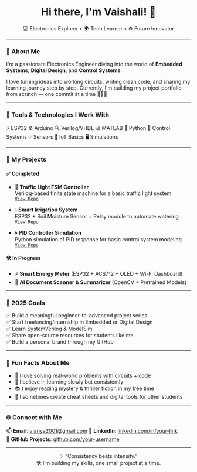 <h1 align="center">Hi there, I'm Vaishali! 🌱</h1>
<p align="center">
  💻 Electronics Explorer • 🌍 Tech Learner • ⚙️ Future Innovator
</p>

---

### 🌟 About Me

I'm a passionate Electronics Engineer diving into the world of **Embedded Systems**, **Digital Design**, and **Control Systems**.

I love turning ideas into working circuits, writing clean code, and sharing my learning journey step by step. Currently, I'm building my project portfolio from scratch — one commit at a time 👩‍💻✨

---

### 🔧 Tools & Technologies I Work With
⚡ ESP32 ⚙️ Arduino 🔍 Verilog/VHDL
📊 MATLAB 🐍 Python 📐 Control Systems
💡 Sensors 🧠 IoT Basics 🖥️ Simulations


---

### 📂 My Projects

#### ✅ Completed
- 🛑 **Traffic Light FSM Controller**  
  Verilog-based finite state machine for a basic traffic light system  
  [`View Repo`](https://github.com/your-username/traffic-light-fsm)

- 💧 **Smart Irrigation System**  
  ESP32 + Soil Moisture Sensor + Relay module to automate watering  
  [`View Repo`](https://github.com/your-username/smart-irrigation-system)

- 🌀 **PID Controller Simulation**  
  Python simulation of PID response for basic control system modeling  
  [`View Repo`](https://github.com/your-username/pid-controller-simulation)

#### 🛠️ In Progress
- ⚡ **Smart Energy Meter** (ESP32 + ACS712 + OLED + Wi-Fi Dashboard)
- 📄 **AI Document Scanner & Summarizer** (OpenCV + Pretrained Models)

---

### 🎯 2025 Goals

✅ Build a meaningful beginner-to-advanced project series  
✅ Start freelancing/internship in Embedded or Digital Design  
✅ Learn SystemVerilog & ModelSim  
✅ Share open-source resources for students like me  
✅ Build a personal brand through my GitHub

---

### 💬 Fun Facts About Me

- 🧠 I love solving real-world problems with circuits + code  
- 🧘 I believe in learning slowly but consistently  
- 📚 I enjoy reading mystery & thriller fiction in my free time  
- 🧾 I sometimes create cheat sheets and digital tools for other students

---

### 🌐 Connect with Me

📫 **Email**: vlariya2001@gmail.com
🔗 **LinkedIn**: [linkedin.com/in/your-link](www.linkedin.com/in/vaishalilariya2001)  
📁 **GitHub Projects**: [github.com/your-username](https://github.com/your-username)

---

<p align="center">
  ✨ “Consistency beats intensity.”<br>
  🛠️ I’m building my skills, one small project at a time.
</p>




